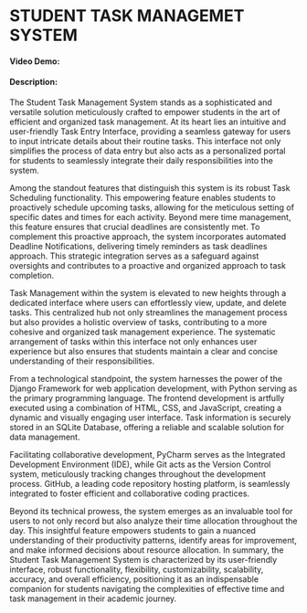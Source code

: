 # STUDENT TASK MANAGEMET SYSTEM
#### Video Demo:  
#### Description:
The Student Task Management System stands as a sophisticated and versatile solution meticulously crafted to empower students in the art of efficient and organized task management. At its heart lies an intuitive and user-friendly Task Entry Interface, providing a seamless gateway for users to input intricate details about their routine tasks. This interface not only simplifies the process of data entry but also acts as a personalized portal for students to seamlessly integrate their daily responsibilities into the system.

Among the standout features that distinguish this system is its robust Task Scheduling functionality. This empowering feature enables students to proactively schedule upcoming tasks, allowing for the meticulous setting of specific dates and times for each activity. Beyond mere time management, this feature ensures that crucial deadlines are consistently met. To complement this proactive approach, the system incorporates automated Deadline Notifications, delivering timely reminders as task deadlines approach. This strategic integration serves as a safeguard against oversights and contributes to a proactive and organized approach to task completion.

Task Management within the system is elevated to new heights through a dedicated interface where users can effortlessly view, update, and delete tasks. This centralized hub not only streamlines the management process but also provides a holistic overview of tasks, contributing to a more cohesive and organized task management experience. The systematic arrangement of tasks within this interface not only enhances user experience but also ensures that students maintain a clear and concise understanding of their responsibilities.

From a technological standpoint, the system harnesses the power of the Django Framework for web application development, with Python serving as the primary programming language. The frontend development is artfully executed using a combination of HTML, CSS, and JavaScript, creating a dynamic and visually engaging user interface. Task information is securely stored in an SQLite Database, offering a reliable and scalable solution for data management.

Facilitating collaborative development, PyCharm serves as the Integrated Development Environment (IDE), while Git acts as the Version Control system, meticulously tracking changes throughout the development process. GitHub, a leading code repository hosting platform, is seamlessly integrated to foster efficient and collaborative coding practices.

Beyond its technical prowess, the system emerges as an invaluable tool for users to not only record but also analyze their time allocation throughout the day. This insightful feature empowers students to gain a nuanced understanding of their productivity patterns, identify areas for improvement, and make informed decisions about resource allocation. In summary, the Student Task Management System is characterized by its user-friendly interface, robust functionality, flexibility, customizability, scalability, accuracy, and overall efficiency, positioning it as an indispensable companion for students navigating the complexities of effective time and task management in their academic journey.
